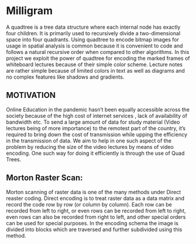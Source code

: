 # Milligram
A quadtree is a tree data structure where each internal node has exactly four children. It is primarily used to recursively divide a two-dimensional space into four quadrants. Using quadtree to encode bitmap images for usage in spatial analysis is common because it is convenient to code and follows a natural recursive order when compared to other algorithms. In this project we exploit the power of quadtree for encoding the marked frames of whiteboard lectures because of their simple color scheme. Lecture notes are rather simple because of limited colors in text as well as diagrams and no complex features like shadows and gradients.

## MOTIVATION

Online Education in the pandemic hasn’t been equally accessible across the society because of the high cost of internet services , lack of  availability of bandwidth etc. To send a large amount of data for study material (Video lectures being of more importance) to the remotest part of the country, it’s required to bring down the cost of transmission while upping the efficiency in the transmission of data. We aim to help in one such aspect of the problem by reducing the size of the video lectures by means of video encoding. One such way for doing it efficiently is through the use of Quad Trees.

## Morton Raster Scan:
Morton scanning of raster data is one of the many methods under Direct reaster coding.
Direct encoding is to treat raster data as a data matrix and record the code row by row (or column by column). Each row can be recorded from left to right, or even rows can be recorded from left to right, even rows can also be recorded from right to left, and other special orders can be used for special purposes. In the encoding schema the image is divided into blocks which are traversed and further subdivided using this method.



